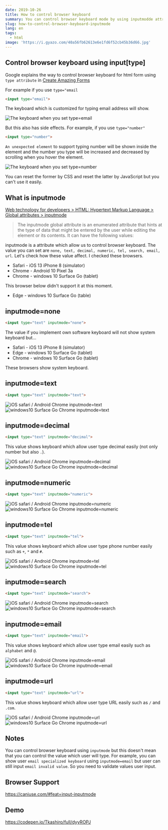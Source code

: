 ```yaml
---
date: 2019-10-26
title: How to control browser keyboard
summary: You can control browser keyboard mode by using inputmodde attribute. That make form UX better!! I'll explain how to you it.
slug: how-to-control-browser-keyboard-inputmode
lang: en
tags:
  - html
image: 'https://i.gyazo.com/40a56fb62613e6e1fd6f52cb45b36d66.jpg'
---
```


## Control browser keyboard using input[type]

Google explains the way to control browser keyboard for html form using `type attribute` in [Create Amazing Forms](https://developers.google.com/web/fundamentals/design-and-ux/input/forms)

For example if you use `type="email`

```html
<input type="email">
```

The keyboard which is customized for typing email address will show.

![The keyboard when you set type=email](https://i.gyazo.com/586d06662170831a992b8535defdddb7.png)

But this also has side effects.
For example, if you use `type="number"`

```html
<input type="number">
```

`An unexpected element` to support typing number will be shown inside the element and the number you type will be increased and decreased by scrolling when you hover the element.

![The keyboard when you set type=number](https://i.gyazo.com/64d68d29a2cc4d2578ae2d522870be57.png)

You can reset the former by CSS and reset the latter by JavaScript but you can't use it easily.

## What is inputmode

[Web technology for developers > HTML: Hypertext Markup Language > Global attributes > inputmode](https://developer.mozilla.org/en-US/docs/Web/HTML/Global_attributes/inputmode)

> The inputmode global attribute is an enumerated attribute that hints at the type of data that might be entered by the user while editing the element or its contents. It can have the following values:

inputmode is a attribute which allow us to control browser keyboard.
The value you can set are `none, text, decimal, numeric, tel, search, email, url`. Let's check how these value affect.
I checked these browsers.

- Safari - iOS 13 iPhone 8 (simulator)
- Chrome - Android 10 Pixel 3a
- Chrome - windows 10 Surface Go (tablet)

This browser below didn't support it at this moment.

- Edge - windows 10 Surface Go (table)

## inputmode=none

```html
<input type="text" inputmode="none">
```

The value if you implement own software keyboard will not show system keyboard but...

- Safari - iOS 13 iPhone 8 (simulator)
- Edge - windows 10 Surface Go (tablet)
- Chrome - windows 10 Surface Go (tablet)

These browsers show system keyboard.

## inputmode=text


```html
<input type="text" inputmode="text">
```

![iOS safari / Android Chrome inputmode=text](https://i.gyazo.com/8388776d57016142809a4a111494c17a.jpg)
![windows10 Surface Go Chrome inputmode=text](https://i.gyazo.com/8758184cb340b8c3cb996ad1e20576ae.png)


## inputmode=decimal

```html
<input type="text" inputmode="decimal">
```

This value shows keyboard which allow user type decimal easily (not only number but also `.`).

![iOS safari / Android Chrome inputmode=decimal](https://i.gyazo.com/223edc350a21f4cc7798df5c2ff30ac7.jpg)
![windows10 Surface Go Chrome inputmode=decimal](https://i.gyazo.com/d857e4c2709295b78e4d124753d4b362.png)

## inputmode=numeric

```html
<input type="text" inputmode="numeric">
```

![iOS safari / Android Chrome inputmode=numeric](https://i.gyazo.com/3e573a853ccff69d6a111a339ed307b4.jpg)
![windows10 Surface Go Chrome inputmode=numeric](https://i.gyazo.com/d46af0f95db9ba8b167e4d1e55db932d.png)

## inputmode=tel

```html
<input type="text" inputmode="tel">
```

This value shows keyboard which allow user type phone number easily such as `+`, `*` and `#`.

![iOS safari / Android Chrome inputmode=tel](https://i.gyazo.com/f40a8006ebeaeb59087c8e4991fe9da9.jpg)
![windows10 Surface Go Chrome inputmode=tel](https://i.gyazo.com/02882b133ef9c06fc2821879a7aa752c.png)

## inputmode=search

```html
<input type="text" inputmode="search">
```

![iOS safari / Android Chrome inputmode=search](https://i.gyazo.com/72d39419f81bd977c2a4488308085550.jpg)
![windows10 Surface Go Chrome inputmode=search](https://i.gyazo.com/b8046e696c1e4016042045e86384c00b.png)

## inputmode=email

```html
<input type="text" inputmode="email">
```

This value shows keyboard which allow user type email easily such as `alphabet` and `@`.

![iOS safari / Android Chrome inputmode=email](https://i.gyazo.com/5ee833ea16161619b5dea0325a2835a9.jpg)
![windows10 Surface Go Chrome inputmode=email](https://i.gyazo.com/389f081db6a2125ff5c5dce524862805.png)

## inputmode=url

```html
<input type="text" inputmode="url">
```

This value shows keyboard which allow user type URL easily such as `/` and `.com`.

![iOS safari / Android Chrome inputmode=url](https://i.gyazo.com/fe7cf2715d4080256965afeba30949ea.jpg)
![windows10 Surface Go Chrome inputmode=url](https://i.gyazo.com/2a492b30e0650f302e8dc4780c9fef04.png)

## Notes

You can control browser keyboard using `inputmode` but this doesn't mean that you can control the value which user will type.
For example, you can show user `email specialized keyboard` using `inputmode=email` but user can still input `email invalid value`.
So you need to validate values user input.

## Browser Support

https://caniuse.com/#feat=input-inputmode

## Demo

https://codepen.io/Tkashiro/full/dyyROPJ
